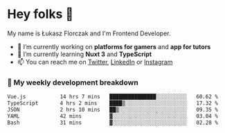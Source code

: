 # Hey folks 👋

My name is Łukasz Florczak and I'm Frontend Developer. 

- 🔭 I’m currently working on **platforms for gamers** and **app for tutors**
- 🌱 I’m currently learning **Nuxt 3** and **TypeScript**
- 📫 You can reach me on [Twitter](https://twitter.com/lukaszflorczak), [LinkedIn](https://pl.linkedin.com/in/lukasz-florczak) or [Instagram](https://instagram.com/lukaszflorczak)


### 🧮 My weekly development breakdown

<!--START_SECTION:waka-->

```txt
Vue.js           14 hrs 7 mins   ███████████████░░░░░░░░░░   60.62 %
TypeScript       4 hrs 2 mins    ████▒░░░░░░░░░░░░░░░░░░░░   17.32 %
JSON             2 hrs 10 mins   ██▒░░░░░░░░░░░░░░░░░░░░░░   09.35 %
YAML             42 mins         ▓░░░░░░░░░░░░░░░░░░░░░░░░   03.04 %
Bash             31 mins         ▓░░░░░░░░░░░░░░░░░░░░░░░░   02.28 %
```

<!--END_SECTION:waka-->

<!--
**lukaszflorczak/lukaszflorczak** is a ✨ _special_ ✨ repository because its `README.md` (this file) appears on your GitHub profile.

Here are some ideas to get you started:

- 🔭 I’m currently working on ...
- 🌱 I’m currently learning ...
- 👯 I’m looking to collaborate on ...
- 🤔 I’m looking for help with ...
- 💬 Ask me about ...
- 📫 How to reach me: ...
- 😄 Pronouns: ...
- ⚡ Fun fact: ...
-->
